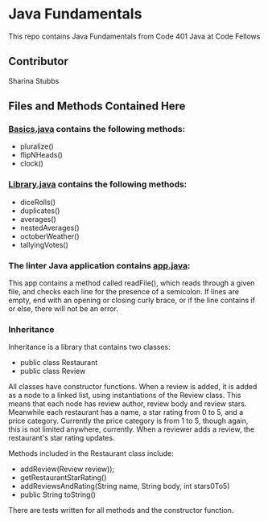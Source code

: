 # Java Fundamentals
This repo contains Java Fundamentals from Code 401 Java at Code Fellows

## Contributor
Sharina Stubbs

## Files and Methods Contained Here
### [Basics.java](https://github.com/SharinaS/java-fundamentals/blob/master/basics/Basics.java) contains the following methods:
* pluralize()
* flipNHeads()
* clock()

### [Library.java](https://github.com/SharinaS/java-fundamentals/blob/master/basiclibrary/src/main/java/basiclibrary/Library.java) contains the following methods:
* diceRolls()
* duplicates()
* averages()
* nestedAverages()
* octoberWeather()
* tallyingVotes()

### The linter Java application contains [app.java](https://github.com/SharinaS/java-fundamentals/blob/master/linter/src/main/java/linter/App.java):
This app contains a method called readFile(), which reads through a given file, and checks each line for the presence of a semicolon. If lines are empty, end with an opening or closing curly brace, or if the line contains if or else, there will not be an error. 

### Inheritance 
Inheritance is a library that contains two classes:
* public class Restaurant
* public class Review

All classes have constructor functions. When a review is added, it is added as a node to a linked list, using instantiations of the Review class. This means that each node has review author, review body and review stars. Meanwhile each restaurant has a name, a star rating from 0 to 5, and a price category. Currently the price category is from 1 to 5, though again, this is not limited anywhere, currently. When a reviewer adds a review, the restaurant's star rating updates.

Methods included in the Restaurant class include:
* addReview(Review review));
* getRestaurantStarRating()
* addReviewsAndRating(String name, String body, int stars0To5)
* public String toString()

There are tests written for all methods and the constructor function.